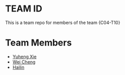 # TEAM ID
This is a team repo for members of the team {C04-T10}

# Team Members
* [Yuheng Xie](members/YuhengXie.txt)
* [Wei Cheng](members/weiCheng.md)
* [Hailin](members/Hailin.md)
